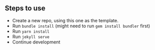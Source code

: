 ## Steps to use
- Create a new repo, using this one as the template.
- Run `bundle install` (might need to run `gem install bundler` first)
- Run `yarn install`
- Run `jekyll serve`
- Continue development
